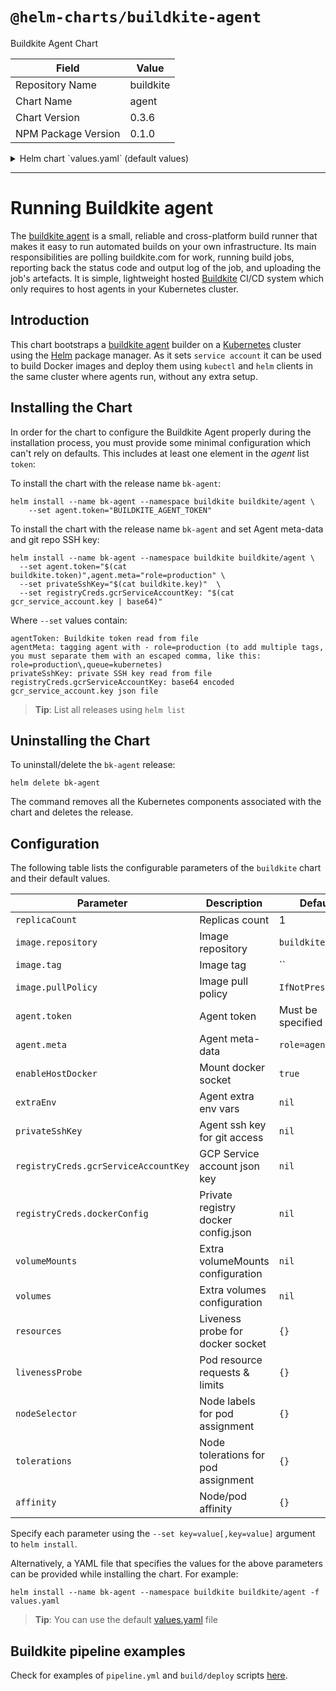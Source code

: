 # `@helm-charts/buildkite-agent`

Buildkite Agent Chart

| Field               | Value     |
| ------------------- | --------- |
| Repository Name     | buildkite |
| Chart Name          | agent     |
| Chart Version       | 0.3.6     |
| NPM Package Version | 0.1.0     |

<details>

<summary>Helm chart `values.yaml` (default values)</summary>

```yaml
# Default values for bk-agent.
# This is a YAML-formatted file.
# Declare variables to be passed into your templates.

replicaCount: 1

image:
  repository: buildkite/agent
  # Note that by default we use appVersion to get image tag version
  # tag:
  pullPolicy: IfNotPresent

# Buildkite Agent settings
agent:
  # Your Buildkite agent token, it must be set
  token: ''
  # Agent meta-data, which can be used to assign jobs
  meta: 'role=agent'

# Enable mounting the hosts docker socket into the agent container
enableHostDocker: true

# Extra env vars to be passed
# If you do want to pass extra env vars to the agent, uncomment the following
# lines, adjust them as necessary.
extraEnv:
#  - name: test1
#    value: "test1"
#  - name: test2
#    value: "test2"

# Mount extra Secrets
# If you do want to mount extra Secrets via volume mounts to the agent container,
# uncomment the following lines, adjust them as necessary.
#
volumeMounts: {}
#  - name: my-secrets
#    value: "/chamber-of-secrets"
#
volumes: {}
#  - name: my-secrets
#    secret:
#      secretName: "some-k8s-secret"

# Your ssh private key if you want to access private git repository
privateSshKey: ''

# Docker registries credentials
registryCreds:
  # GCP credentials for GCR
  # base64 encoded GCP Service account json key file
  gcrServiceAccountKey: ''
  # base64 encoded private registry docker config.json file
  # for quay.io, docker hub, ecr and etc to mount over the container,
  # not to be used with imagePullSecrets
  dockerConfig: ''
  # base64 encoded private registry docker config.json file
  # to be used with imagePullSecrets
  dockerconfigjson: ''

  # Uncomment below to enable docker socket liveness probe
livenessProbe:
  # initialDelaySeconds: 15
  # timeoutSeconds: 1
  # exec:
  #   command:
  #   - docker
  #   - ps

resources:
  {}
  # We usually recommend not to specify default resources and to leave this as a conscious
  # choice for the user. This also increases chances charts run on environments with little
  # resources, such as Minikube. If you do want to specify resources, uncomment the following
  # lines, adjust them as necessary, and remove the curly braces after 'resources:'.
  # limits:
  #  cpu: 500m
  #  memory: 1024Mi
  # requests:
  #  cpu: 100m
  #  memory: 128Mi

nodeSelector: {}

tolerations: []

affinity: {}

# RBAC manifests management
rbac:
  enabled: true

podDisruptionBudget:
  enabled: false
  maxUnavailable: 1
  minAvailable: null
```

</details>

---

# Running Buildkite agent

The [buildkite agent](https://buildkite.com/docs/agent) is a small, reliable and cross-platform build runner that makes it easy to run automated builds on your own infrastructure. Its main responsibilities are polling buildkite.com for work, running build jobs, reporting back the status code and output log of the job, and uploading the job's artefacts.
It is simple, lightweight hosted [Buildkite](https://buildkite.com) CI/CD system which only requires to host agents in your Kubernetes cluster.

## Introduction

This chart bootstraps a [buildkite agent](https://github.com/buildkite/docker-buildkite-agent) builder on a [Kubernetes](http://kubernetes.io) cluster using the [Helm](https://helm.sh) package manager.
As it sets `service account` it can be used to build Docker images and deploy them using `kubectl` and `helm` clients in the same cluster where agents run, without any extra setup.

## Installing the Chart

In order for the chart to configure the Buildkite Agent properly during the installation process, you must provide some minimal configuration which can't rely on defaults. This includes at least one element in the _agent_ list `token`:

To install the chart with the release name `bk-agent`:

```console
helm install --name bk-agent --namespace buildkite buildkite/agent \
    --set agent.token="BUILDKITE_AGENT_TOKEN"
```

To install the chart with the release name `bk-agent` and set Agent meta-data and git repo SSH key:

```console
helm install --name bk-agent --namespace buildkite buildkite/agent \
  --set agent.token="$(cat buildkite.token)",agent.meta="role=production" \
  --set privateSshKey="$(cat buildkite.key)"  \
  --set registryCreds.gcrServiceAccountKey: "$(cat gcr_service_account.key | base64)"
```

Where `--set` values contain:

```
agentToken: Buildkite token read from file
agentMeta: tagging agent with - role=production (to add multiple tags, you must separate them with an escaped comma, like this: role=production\,queue=kubernetes)
privateSshKey: private SSH key read from file
registryCreds.gcrServiceAccountKey: base64 encoded gcr_service_account.key json file
```

> **Tip**: List all releases using `helm list`

## Uninstalling the Chart

To uninstall/delete the `bk-agent` release:

```console
helm delete bk-agent
```

The command removes all the Kubernetes components associated with the chart and deletes the release.

## Configuration

The following table lists the configurable parameters of the `buildkite` chart and their default values.

| Parameter                            | Description                         | Default           |
| ------------------------------------ | ----------------------------------- | ----------------- |
| `replicaCount`                       | Replicas count                      | 1                 |
| `image.repository`                   | Image repository                    | `buildkite/agent` |
| `image.tag`                          | Image tag                           | ``                |
| `image.pullPolicy`                   | Image pull policy                   | `IfNotPresent`    |
| `agent.token`                        | Agent token                         | Must be specified |
| `agent.meta`                         | Agent meta-data                     | `role=agent`      |
| `enableHostDocker`                   | Mount docker socket                 | `true`            |
| `extraEnv`                           | Agent extra env vars                | `nil`             |
| `privateSshKey`                      | Agent ssh key for git access        | `nil`             |
| `registryCreds.gcrServiceAccountKey` | GCP Service account json key        | `nil`             |
| `registryCreds.dockerConfig`         | Private registry docker config.json | `nil`             |
| `volumeMounts`                       | Extra volumeMounts configuration    | `nil`             |
| `volumes`                            | Extra volumes configuration         | `nil`             |
| `resources`                          | Liveness probe for docker socket    | `{}`              |
| `livenessProbe`                      | Pod resource requests & limits      | `{}`              |
| `nodeSelector`                       | Node labels for pod assignment      | `{}`              |
| `tolerations`                        | Node tolerations for pod assignment | `{}`              |
| `affinity`                           | Node/pod affinity                   | `{}`              |

Specify each parameter using the `--set key=value[,key=value]` argument to `helm install`.

Alternatively, a YAML file that specifies the values for the above parameters can be provided while installing the chart. For example:

```console
helm install --name bk-agent --namespace buildkite buildkite/agent -f values.yaml
```

> **Tip**: You can use the default [values.yaml](values.yaml) file

## Buildkite pipeline examples

Check for examples of `pipeline.yml` and `build/deploy` scripts [here](pipeline-examples).
